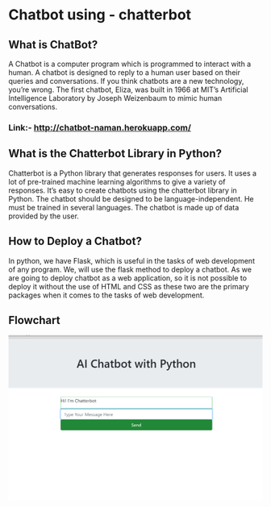 # Chatbot using - chatterbot
## What is ChatBot?
A Chatbot is a computer program which is programmed to interact with a human. A chatbot is designed to reply to a human user based on their queries and conversations. If you think chatbots are a new technology, you’re wrong. The first chatbot, Eliza, was built in 1966 at MIT’s Artificial Intelligence Laboratory by Joseph Weizenbaum to mimic human conversations.
### Link:- http://chatbot-naman.herokuapp.com/

## What is the Chatterbot Library in Python?
Chatterbot is a Python library that generates responses for users. It uses a lot of pre-trained machine learning algorithms to give a variety of responses. It’s easy to create chatbots using the chatterbot library in Python. The chatbot should be designed to be language-independent. He must be trained in several languages. The chatbot is made up of data provided by the user.

## How to Deploy a Chatbot?
In python, we have Flask, which is useful in the tasks of web development of any program. We, will use the flask method to deploy a chatbot.
As we are going to deploy chatbot as a web application, so it is not possible to deploy it without the use of HTML and CSS as these two are the primary packages when it comes to the tasks of web development.

## Flowchart
![](https://github.com/namanbansal01/chatbot-chatterbot/blob/main/Screenshot%201.png)
![]()
